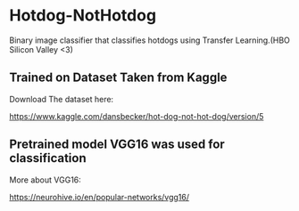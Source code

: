# Hotdog-NotHotdog
Binary image classifier that classifies hotdogs using Transfer Learning.(HBO Silicon Valley &lt;3)

## Trained on Dataset Taken from Kaggle

Download The dataset here: 

https://www.kaggle.com/dansbecker/hot-dog-not-hot-dog/version/5

## Pretrained model VGG16 was used for classification 

More about VGG16:

https://neurohive.io/en/popular-networks/vgg16/

